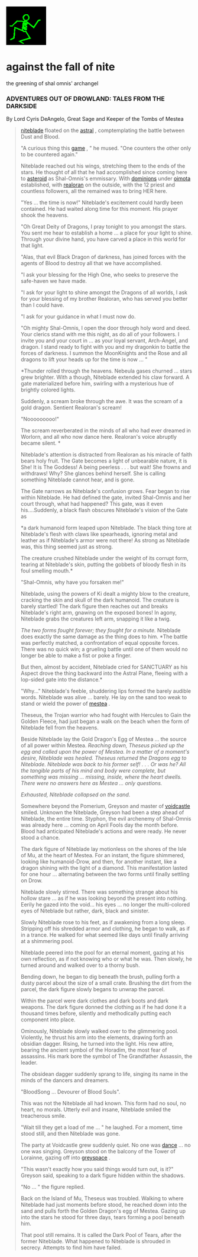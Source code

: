 ![dancer](assets/dancer.gif)

# against the fall of nite

the greening of shal omnis' archangel

### ADVENTURES OUT OF DROWLAND: TALES FROM THE DARKSIDE

 By Lord Cyris DeAngelo, Great Sage and Keeper of the Tombs of Mestea
>
>   [niteblade](niteblade.md)  floated on the  [astral](astral.md) , comptemplating the battle between Dust and Blood.
>
>  "A curious thing this  [game](game.md) , " he mused. "One counters the other only to be countered again."
>
>  Niteblade reached out his wings, stretching them to the ends of the stars. He thought of all that he had accomplished since coming here to  [asteroid](asteroid.md)  as Shal-Omnis's emmissary. With  [dominions](dominions.md)  under  [oimota](oimota.md)  established, with  [realoran](realoran.md)  on the outside, with the 12 priest and countless followers, all the remained was to bring HER here.
>
>  "Yes ... the time is now!" Niteblade's excitement could hardly been contained. He had waited along time for this moment. His prayer shook the heavens.
>
>  "Oh Great Deity of Dragons, I pray tonight to you amongst the stars. You sent me hear to establish a home ... a place for your light to shine. Through your divine hand, you have carved a place in this world for that light.
>
>  "Alas, that evil Black Dragon of darkness, has joined forces with the agents of Blood to destroy all that we have accomplished.
>
>  "I ask your blessing for the High One, who seeks to preserve the safe-haven we have made.
>
>  "I ask for your light to shine amongst the Dragons of all worlds, I ask for your blessing of my brother Realoran, who has served you better than I could have.
>
>  "I ask for your guidance in what I must now do.
>
>  "Oh mighty Shal-Omnis, I open the door through holy word and deed. Your clerics stand with me this night, as do all of your followers. I invite you and your court in ... as your loyal servant, Arch-Angel, and dragon. I stand ready to fight with you and my dragonkin to battle the forces of darkness. I summon the MoonKnights and the Rose and all dragons to lift your heads up for the time is now ... "
>
>  *Thunder rolled through the heavens. Nebeula gases churned ... stars grew brighter. With a though, Niteblade extended his claw forward. A gate materialized before him, swirling with a mysterious hue of brightly colored lights.
>
>  Suddenly, a scream broke through the awe. It was the scream of a gold dragon. Sentient Realoran's scream! 
>
>  "Nooooooooo!" 
>
>  The scream reverberated in the minds of all who had ever dreamed in Worlorn, and all who now dance here. Realoran's voice abruptly became silent. *
>
>  Niteblade's attention is distracted from Realoran as his miracle of faith bears holy fruit. The Gate becomes a light of unbearable nature, it is She! It is The Goddess! A being peerless . . . but wait! She frowns and withdraws! Why? She glances behind herself. She is calling something Niteblade cannot hear, and is gone.
>
>  The Gate narrows as Niteblade's confusion grows. Fear began to rise within Niteblade. He had defined the gate, invited Shal-Omnis and her court through, what had happened? This gate, was it even his....Suddenly, a black flash obscures Niteblade's vision of the Gate as 
>
>  *a dark humanoid form leaped upon Niteblade. The black thing tore at Niteblade's flesh with claws like spearheads, ignoring metal and leather as if Niteblade's armor were not there! As strong as Niteblade was, this thing seemed just as strong.
>
>  The creature crushed Niteblade under the weight of its corrupt form, tearing at Niteblade's skin, putting the gobbets of bloody flesh in its foul smelling mouth.* 
>
>  "Shal-Omnis, why have you forsaken me!"
>
>  Niteblade, using the powers of Ki dealt a mighty blow to the creature, cracking the skin and skull of the dark humanoid. The creature is barely startled! The dark figure then reaches out and breaks Niteblade's right arm, gnawing on the exposed bones! In agony, Niteblade grabs the creatures left arm, snapping it like a twig.
>
>  *The two forms fought forever; they fought for a minute.* Niteblade does exactly the same damage as the thing does to him. *The battle was perfectly matched, a confrontation of equal opposite forces. There was no quick win; a grueling battle until one of them would no longer be able to make a fist or poke a finger.
>
>  But then, almost by accident, Niteblade cried for SANCTUARY as his Aspect drove the thing backward into the Astral Plane, fleeing with a lop-sided gate into the distance.*
>
>  "Why..." Niteblade's feeble, shuddering lips formed the barely audible words. Niteblade was alive ... barely. He lay on the sand too weak to stand or wield the power of  [mestea](mestea.md) .
>
>  Theseus, the Trojan warrior who had fought with Hercules to Gain the Golden Fleece, had just began a walk on the beach when the form of Niteblade fell from the heavens. 
>
>  Beside Niteblade lay the Gold Dragon's Egg of Mestea ... the source of all power within Mestea. *Reaching down, Theseus picked up the egg and called upon the power of Mestea. In a matter of a moment's desire, Niteblade was healed. Theseus returned the Dragons egg to Niteblade. Niteblade was back to his former self! . . . Or was he? All the tangible parts of his mind and body were complete, but something was missing ... missing, inside, where the heart dwells. There were no answers here as Mestea ... only questions.*
>
>  *Exhausted, Niteblade collapsed on the sand.*
>
>  Somewhere beyond the Pomerium, Greyson and master of  [voidcastle](voidcastle.md)  smiled. Unknown the Niteblade, Greyson had been a step ahead of Niteblade, the entire time. Styphon, the evil archenemy of Shal-Omnis was already here ... coming on April Fools day the month before. Blood had anticipated Niteblade's actions and were ready. He never stood a chance.
>
>  The dark figure of Niteblade lay motionless on the shores of the Isle of Mu, at the heart of Mestea. For an instant, the figure shimmered, looking like humanoid-Drow, and then, for another instant, like a dragon shining with the light of a diamond. This manifestation lasted for one hour ... alternating between the two forms until finally settling on Drow.
>
>  Niteblade slowly stirred. There was something strange about his hollow stare ... as if he was looking beyond the present into nothing. Eerily he gazed into the void... his eyes ... no longer the multi-colored eyes of Niteblade but rather, dark, black and sinister.
>
>  Slowly Niteblade rose to his feet, as if awakening from a long sleep. Stripping off his shredded armor and clothing, he began to walk, as if in a trance. He walked for what seemed like days until finally arriving at a shimmering pool.
>
>  Niteblade peered into the pool for an eternal moment, gazing at his own reflection, as if not knowing who or what he was. Then slowly, he turned around and walked over to a thorny bush. 
>
>  Bending down, he began to dig beneath the brush, pulling forth a dusty parcel about the size of a small crate. Brushing the dirt from the parcel, the dark figure slowly begans to unwrap the parcel. 
>
>  Within the parcel were dark clothes and dark boots and dark weapons. The dark figure donned the clothing as if he had done it a thousand times before, silently and methodically putting each component into place. 
>
>  Ominously, Niteblade slowly walked over to the glimmering pool. Violently, he thrust his arm into the elements, drawing forth an obsidian dagger. Rising, he turned into the light. His new attire, bearing the ancient symbol of the Horadim, the most fear of assassins. His mark bore the symbol of The Grandfather Assassin, the leader. 
>
>  The obsidean dagger suddenly sprang to life, singing its name in the minds of the dancers and dreamers.
>
>   "BloodSong ... Devourer of Blood Souls". 
>
>  This was not the Niteblade all had known. This form had no soul, no heart, no morals. Utterly evil and insane, Niteblade smiled the treacherous smile. 
>
>  "Wait till they get a load of me ... " he laughed. For a moment, time stood still, and then Niteblade was gone.
>
>  The party at Voidcastle grew suddenly quiet. No one was  [dance](dance.md)  ... no one was singing. Greyson stood on the balcony of the Tower of Lorainne, gazing off into  [greyspace](greyspace.md) .
>
>  "This wasn't exactly how you said things would turn out, is it?" Greyson said, speaking to a dark figure hidden within the shadows.
>
>  "No ... " the figure replied. 
>
>  Back on the Island of Mu, Theseus was troubled. Walking to where Niteblade had just moments before stood, he reached down into the sand and pulls forth the Golden Dragon's egg of Mestea. Gazing up into the stars he stood for three days, tears forming a pool beneath him.
>
>  That pool still remains. It is called the Dark Pool of Tears, after the former Niteblade. What happened to Niteblade is shrouded in secrecy. Attempts to find him have failed. 

 